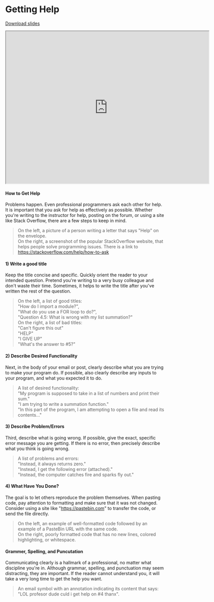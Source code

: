 # Getting Help

[Download slides](Getting%20Help.pdf)


<iframe style="width: 640px; height: 480px;" width="300" height="150" allowfullscreen="allowfullscreen" webkitallowfullscreen="webkitallowfullscreen" mozallowfullscreen="mozallowfullscreen"
title="Getting Help.pdf"
src="https://www.youtube.com/embed/mn3NfR9zR1g?feature=oembed&amp;rel=0" ></iframe>


#### How to Get Help

Problems happen.
Even professional programmers ask each other for help.
It is important that you ask for help as effectively as possible.
Whether you're writing to the instructor for help, posting on the forum, or using a site like Stack Overflow, there are a few steps to keep in mind.

> On the left, a picture of a person writing a letter that says "Help" on the envelope.  
> On the right, a screenshot of the popular StackOverflow website, that helps people solve programming issues. There is a link to <https://stackoverflow.com/help/how-to-ask>

#### 1) Write a good title

Keep the title concise and specific.
Quickly orient the reader to your intended question.
Pretend you're writing to a very busy colleague and don't waste their time.
Sometimes, it helps to write the title after you've written the rest of the question.

> On the left, a list of good titles:  
> "How do I import a module?",  
> "What do you use a FOR loop to do?",  
> "Question 4.5: What is wrong with my list summation?"  
> On the right, a list of bad titles:  
> "Can't figure this out"  
> "HELP"  
> "I GIVE UP"  
> "What's the answer to #5?"


#### 2) Describe Desired Functionality

Next, in the body of your email or post, clearly describe what you are trying to make your program do.
If possible, also clearly describe any inputs to your program, and what you expected it to do.

> A list of desired functionality:  
> "My program is supposed to take in a list of numbers and print their sum."  
> "I am trying to write a summation function."  
> "In this part of the program, I am attempting to open a file and read its contents..."

#### 3) Describe Problem/Errors

Third, describe what is going wrong.
If possible, give the exact, specific error message you are getting.
If there is no error, then precisely describe what you think is going wrong.

> A list of problems and errors:  
> "Instead, it always returns zero."  
> "Instead, I get the following error (attached)."  
> "Instead, the computer catches fire and sparks fly out."

#### 4) What Have You Done?

The goal is to let others reproduce the problem themselves.
When pasting code, pay attention to formatting and make sure that it was not changed.
Consider using a site like "https://pastebin.com" to transfer the code, or send the file directly.

> On the left, an example of well-formatted code followed by an example of a PasteBin URL with the same code.  
> On the right, poorly formatted code that has no new lines, colored highlighting, or whitespace.

#### Grammer, Spelling, and Puncutation

Communicating clearly is a hallmark of a professional, no matter what discipline you're in.
Although grammar, spelling, and punctuation may seem distracting, they are important.
If the reader cannot understand you, it will take a very long time to get the help you want.

> An email symbol with an annotation indicating its content that says: "LOL profesor dude culd i get help on #4 thanx".
